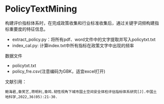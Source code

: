 # PolicyTextMining

构建评价指标体系时，在完成政策收集和行业标准收集后，通过关键字词频构建指标重要度的特征信息。

- extract_policy.py：将所有pdf、word文件中的文字提取并写入policytxt.txt
- index_cal.py: 计算index.txt中所有指标在政策文字中出现的频率

数据文件
- policytxt.txt 
- policy_fre.csv(注意编码为GBK，适宜excel打开)

文献引用：
```
鲍海君,章笑艺,蒋明利,章鸣.韧性视角下城市国土空间安全体检评估指标体系研究[J].中国土地科学,2022,36(05):21-30.
```
